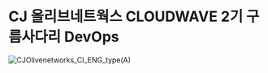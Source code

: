 
# CJ 올리브네트웍스 CLOUDWAVE 2기 구름사다리 DevOps

![CJOlivenetworks_CI_ENG_type(A)](https://github.com/cloudwave-cloudladder-DevOps/cloudwave-cloudladder-DevOps/assets/74645991/09d4cd3b-062d-4ec5-8397-650eeeba0134)
